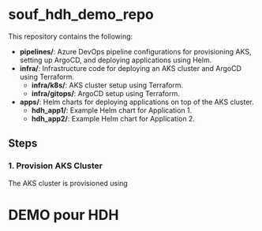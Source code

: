 # souf_hdh_demo_repo

This repository contains the following:

- **pipelines/**: Azure DevOps pipeline configurations for provisioning AKS, setting up ArgoCD, and deploying applications using Helm.
- **infra/**: Infrastructure code for deploying an AKS cluster and ArgoCD using Terraform.
  - **infra/k8s/**: AKS cluster setup using Terraform.
  - **infra/gitops/**: ArgoCD setup using Terraform.
- **apps/**: Helm charts for deploying applications on top of the AKS cluster.
  - **hdh_app1/**: Example Helm chart for Application 1.
  - **hdh_app2/**: Example Helm chart for Application 2.

## Steps

### 1. Provision AKS Cluster
The AKS cluster is provisioned using

# DEMO pour HDH

